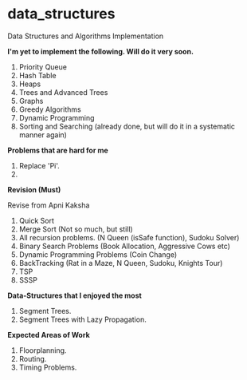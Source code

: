 
# data_structures
Data Structures and Algorithms Implementation

**I'm yet to implement the following. Will do it very soon.**
1. Priority Queue
2. Hash Table
3. Heaps
4. Trees and Advanced Trees
5. Graphs
6. Greedy Algorithms
7. Dynamic Programming 
8. Sorting and Searching (already done, but will do it in a systematic manner again)



**Problems that are hard for me**

1. Replace 'Pi'.
2. 



**Revision (Must)** 

Revise from Apni Kaksha
1. Quick Sort
2. Merge Sort (Not so much, but still)
3. All recursion problems. (N Queen (isSafe function), Sudoku Solver)
4. Binary Search Problems (Book Allocation, Aggressive Cows etc)
5. Dynamic Programming Problems (Coin Change)
6. BackTracking (Rat in a Maze, N Queen, Sudoku, Knights Tour)
7. TSP
8. SSSP


**Data-Structures that I enjoyed the most**
1. Segment Trees.
2. Segment Trees with Lazy Propagation.


**Expected Areas of Work**
1. Floorplanning.
2. Routing.
3. Timing Problems.
